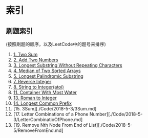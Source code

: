 # 索引

## 刷题索引

(按照刷题的顺序，以及LeetCode中的题号来排序)

1. [1. Two Sum](./Code/2018-4-24/TwoSum.md)
2. [2. Add Two Numbers](./Code/2018-4-25/AddTwoNumbers.md)
3. [3. Longest Substring Without Repeating Characters](./Code/2018-4-25/LongestSubstring.md)
4. [4. Median of Two Sorted Arrays](./Code/2018-4-26/MedianOfTwoSortedArrays.md)
5. [5. Longest Palindromic Substring](./Code/2018-4-27/LongestPalindromicSubstring.md)
6. [7. Reverse Integer](./Code/2018-5-1/ReverseInteger.md)
7. [8. String to Integer(atoi)](./Code/2018-5-1/StringToInteger.md)
8. [11. Container With Most Water](./Code/2018-5-2/ContainerWithMostWater.md)
9. [13. Roman to Integer](./Code/2018-5-2/RomainToInteger.md)
10. [14. Longest Common Prefix](./Code/2018-5-2/LongestCommonPre.md)
11. [15. 3Sum][./Code/2018-5-3/3Sum.md]
12. [17. Letter Combinations of a Phone Number][./Code/2018-5-3/LetterCombinatioOfPhone.md]
13. [19. Remove Nth Node From End of List][./Code/2018-5-5/RemoveFromEnd.md]